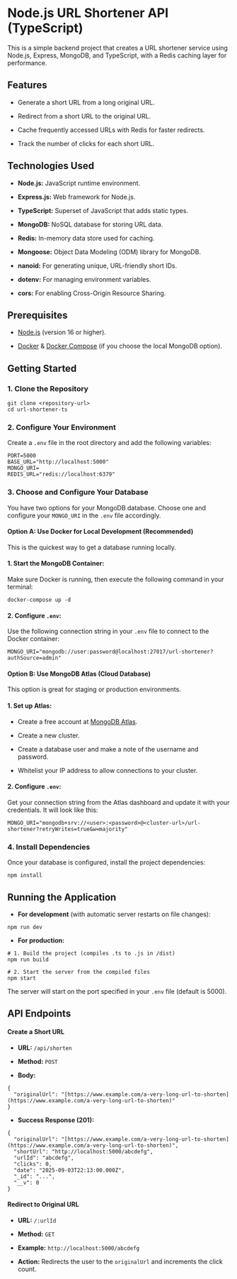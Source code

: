 # Node.js URL Shortener API (TypeScript)
This is a simple backend project that creates a URL shortener service using Node.js, Express, MongoDB, and TypeScript, with a Redis caching layer for performance.

## Features
- Generate a short URL from a long original URL.

- Redirect from a short URL to the original URL.

- Cache frequently accessed URLs with Redis for faster redirects.

- Track the number of clicks for each short URL.

## Technologies Used
- **Node.js:** JavaScript runtime environment.

- **Express.js:** Web framework for Node.js.

- **TypeScript:** Superset of JavaScript that adds static types.

- **MongoDB:** NoSQL database for storing URL data.

- **Redis:** In-memory data store used for caching.

- **Mongoose:** Object Data Modeling (ODM) library for MongoDB.

- **nanoid:** For generating unique, URL-friendly short IDs.

- **dotenv:** For managing environment variables.

- **cors:** For enabling Cross-Origin Resource Sharing.

## Prerequisites
- [Node.js](https://nodejs.org/) (version 16 or higher).

- [Docker](https://www.docker.com/products/docker-desktop/) & [Docker Compose](https://docs.docker.com/compose/install/) (if you choose the local MongoDB option).

## Getting Started
### 1. Clone the Repository
```
git clone <repository-url>
cd url-shortener-ts
```

### 2. Configure Your Environment
Create a `.env` file in the root directory and add the following variables:
```
PORT=5000
BASE_URL="http://localhost:5000"
MONGO_URI=
REDIS_URL="redis://localhost:6379"
```

### 3. Choose and Configure Your Database
You have two options for your MongoDB database. Choose one and configure your `MONGO_URI` in the `.env` file accordingly.

#### Option A: Use Docker for Local Development (Recommended)
This is the quickest way to get a database running locally.

  #### 1. Start the MongoDB Container:
  Make sure Docker is running, then execute the following command in your terminal:
  ```
  docker-compose up -d
  ```

  #### 2. Configure `.env`:
  Use the following connection string in your `.env` file to connect to the Docker container:
  ```
  MONGO_URI="mongodb://user:password@localhost:27017/url-shortener?authSource=admin"
  ```

  #### Option B: Use MongoDB Atlas (Cloud Database)
  This option is great for staging or production environments.

  #### 1. Set up Atlas:

  - Create a free account at [MongoDB Atlas](https://www.mongodb.com/cloud/atlas).

  - Create a new cluster.

  - Create a database user and make a note of the username and password.

  - Whitelist your IP address to allow connections to your cluster.

  #### 2. Configure `.env`:
  Get your connection string from the Atlas dashboard and update it with your credentials. It will look like this:
  ```
  MONGO_URI="mongodb+srv://<user>:<password>@<cluster-url>/url-shortener?retryWrites=true&w=majority"
  ```

### 4. Install Dependencies
Once your database is configured, install the project dependencies:
```
npm install
```

## Running the Application
- **For development** (with automatic server restarts on file changes):
```
npm run dev
```

- **For production:**
```
# 1. Build the project (compiles .ts to .js in /dist)
npm run build

# 2. Start the server from the compiled files
npm start
```

The server will start on the port specified in your `.env` file (default is 5000).

## API Endpoints

#### Create a Short URL
- **URL:** `/api/shorten`

- **Method:** `POST`

- **Body:**
```
{
  "originalUrl": "[https://www.example.com/a-very-long-url-to-shorten](https://www.example.com/a-very-long-url-to-shorten)"
}
```
- **Success Response (201):**
```
{
  "originalUrl": "[https://www.example.com/a-very-long-url-to-shorten](https://www.example.com/a-very-long-url-to-shorten)",
  "shortUrl": "http://localhost:5000/abcdefg",
  "urlId": "abcdefg",
  "clicks": 0,
  "date": "2025-09-03T22:13:00.000Z",
  "_id": "...",
  "__v": 0
}
```
#### Redirect to Original URL
- **URL:** `/:urlId`

- **Method:** `GET`

- **Example:** `http://localhost:5000/abcdefg`

- **Action:** Redirects the user to the `originalUrl` and increments the click count.